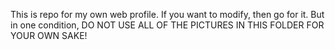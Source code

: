 This is repo for my own web profile.
If you want to modify, then go for it.
But in one condition, DO NOT USE ALL OF THE PICTURES IN THIS FOLDER FOR YOUR OWN SAKE!

